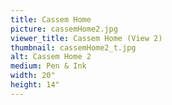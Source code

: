 ```yaml
---
title: Cassem Home
picture: cassemHome2.jpg
viewer_title: Cassem Home (View 2)
thumbnail: cassemHome2_t.jpg
alt: Cassem Home 2
medium: Pen & Ink
width: 20"
height: 14"
---
```


